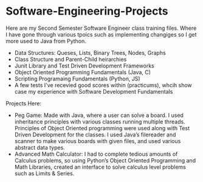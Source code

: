 # Software-Engineering-Projects

Here are my Second Semester Software Engineer class training files. Where I have gone through various tpoics such as implementing changiges so I get more used to Java from Python.
  - Data Structures: Queses, Lists, Binary Trees, Nodes, Graphs
  - Class Structure and Parent-Child heirarchies
  - Junit Library and Test Driven Development Frameworks
  - Object Oriented Programming Fundamentals (Java, C) 
  - Scripting Programaing Fundamentals (Python, JS)
  - A few tests I've recevied good scores within (practicums), whcih show case my experience with Software Development Fundamentals

Projects Here: 
  - Peg Game: Made with Java, where a user can solve a board. I used inheritance principles with various classes running multiple threads. Principles of Object Oriented       programming were used along with Test Driven Development for the classes. I used Java’s filereader and scanner to make various boards with given files, and used various abstract data types.
  - Advanced Math Calculator: I had to complete tedious amounts of Calculus problems, so using Python’s Object Oriented Programming and Math Libraries, created an interface to solve calculus level problems such as Limits & Series.
